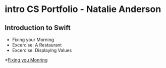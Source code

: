 # intro CS Portfolio - Natalie Anderson

## Introduction to Swift
* Fixing your Morning
* Excercise: A Restaurant 
* Excercise: Displaying Values








*[Fixing you Monring](https://github.com/ncanderson20/Natalie/blob/master/Screen%20Shot%202018-12-05%20at%205.34.08%20PM.png)
